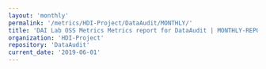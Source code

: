 ```yaml
---
layout: 'monthly'
permalink: '/metrics/HDI-Project/DataAudit/MONTHLY/'
title: 'DAI Lab OSS Metrics Metrics report for DataAudit | MONTHLY-REPORT-2019-06-01'
organization: 'HDI-Project'
repository: 'DataAudit'
current_date: '2019-06-01'
---
```

